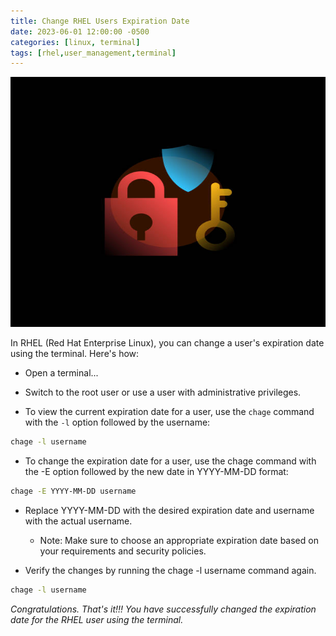 ```yaml
---
title: Change RHEL Users Expiration Date
date: 2023-06-01 12:00:00 -0500
categories: [linux, terminal]
tags: [rhel,user_management,terminal]
---
```


<img src="/assets/img/posts/rhel-expiration.jpg" alt="RHEL Unlock" style="height:400px; width:600px;" />


In RHEL (Red Hat Enterprise Linux), you can change a user's expiration date using the terminal. Here's how:

- Open a terminal...

- Switch to the root user or use a user with administrative privileges.

- To view the current expiration date for a user, use the `chage` command with the `-l` option followed by the username:

```bash
chage -l username
```
  
- To change the expiration date for a user, use the chage command with the -E option followed by the new date in YYYY-MM-DD format:

```bash
chage -E YYYY-MM-DD username
```

  - Replace YYYY-MM-DD with the desired expiration date and username with the actual username.
    - Note: Make sure to choose an appropriate expiration date based on your requirements and security policies.

- Verify the changes by running the chage -l username command again.

```bash
chage -l username
```

  _Congratulations. That's it!!! You have successfully changed the expiration date for the RHEL user using the terminal._